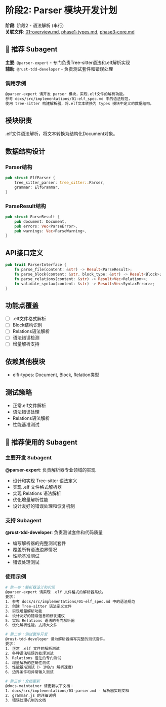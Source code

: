 # 阶段2: Parser 模块开发计划

**阶段**: 阶段2 - 语法解析 (串行)  
**关联文件**: [01-overview.md](./01-overview.md), [phase1-types.md](./phase1-types.md), [phase3-core.md](./phase3-core.md)

## 🤖 推荐 Subagent

**主要**: `@parser-expert` - 专门负责Tree-sitter语法和.elf解析实现  
**辅助**: `@rust-tdd-developer` - 负责测试套件和错误处理

### 调用示例
```bash
@parser-expert 请开发 parser 模块，实现.elf文件的解析功能。
参考 docs/src/implementations/01-elf_spec.md 中的语法规范，
使用 tree-sitter 构建解析器，将.elf文本转换为 types 模块中定义的数据结构。
```

## 模块职责
.elf文件语法解析，将文本转换为结构化Document对象。

## 数据结构设计

### Parser结构
```rust
pub struct ElfParser {
    tree_sitter_parser: tree_sitter::Parser,
    grammar: ElfGrammar,
}
```

### ParseResult结构
```rust
pub struct ParseResult {
    pub document: Document,
    pub errors: Vec<ParseError>,
    pub warnings: Vec<ParseWarning>,
}
```

## API接口定义

```rust
pub trait ParserInterface {
    fn parse_file(content: &str) -> Result<ParseResult>;
    fn parse_block(content: &str, block_type: &str) -> Result<Block>;
    fn parse_relations(content: &str) -> Result<Vec<Relation>>;
    fn validate_syntax(content: &str) -> Result<Vec<SyntaxError>>;
}
```

## 功能点覆盖
- [ ] .elf文件格式解析
- [ ] Block结构识别
- [ ] Relations语法解析
- [ ] 语法错误检测
- [ ] 增量解析支持

## 依赖其他模块
- elfi-types: Document, Block, Relation类型

## 测试策略
- 正常.elf文件解析
- 语法错误处理
- Relations语法解析
- 性能基准测试

## 🤖 推荐使用的 Subagent

### 主要开发 Subagent
**@parser-expert**: 负责解析器专业领域的实现
- 设计和实现 Tree-sitter 语法定义
- 实现 .elf 文件格式解析器
- 实现 Relations 语法解析
- 优化增量解析性能
- 设计友好的错误处理和恢复机制

### 支持 Subagent
**@rust-tdd-developer**: 负责测试套件和代码质量
- 编写解析器的完整测试套件
- 覆盖所有语法边界情况
- 性能基准测试
- 错误处理测试

### 使用示例
```bash
# 第一步：解析器设计和实现
@parser-expert 请实现 .elf 文件格式的解析器系统。
要求：
1. 参考 docs/src/implementations/01-elf_spec.md 中的语法规范
2. 创建 Tree-sitter 语法定义文件
3. 实现增量解析功能
4. 设计友好的错误信息和修复建议
5. 实现 Relations 语法的专门解析器
6. 优化解析性能，支持大文件

# 第二步：测试套件开发
@rust-tdd-developer 请为解析器编写完整的测试套件。
要求：
1. 正常 .elf 文件的解析测试
2. 各种语法错误的处理测试
3. Relations 语法的专门测试
4. 增量解析的正确性测试
5. 性能基准测试（> 1MB/s 解析速度）
6. 边界条件和异常输入测试

# 第三步：文档更新
@docs-maintainer 请更新以下文档：
1. docs/src/implementations/03-parser.md - 解析器实现文档
2. grammar.js 的详细说明
3. 错误处理机制的文档
```